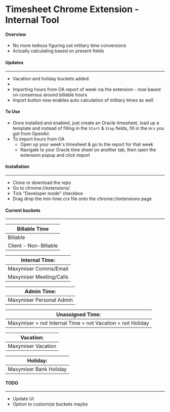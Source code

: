 # Timesheet Chrome Extension - Internal Tool

#### Overview
* No more tedious figuring out military time conversions
* Actually calculating based on present fields

#### Updates
---
* Vacation and holiday buckets added
*
* Importing hours from OA report of week via the extension - now based on consensus around billable hours
* Import button now enables auto calculation of military times as well


#### To Use
* Once installed and enabled, just create an Oracle timesheet, load up a template and instead of filling in the `Start` & `Stop` fields, fill in the `Hrs` you got from OpenAir.
* To import hours from OA
  - Open up your week's timesheet & go to the report for that week
  - Navigate to your Oracle time sheet on another tab, then open the extension popup and click import

#### Installation
---
* Clone or download the repo
* Go to chrome://extensions/
* Tick "Developer mode" checkbox
* Drag drop the mm-time.crx file onto the chrome://extensions page

#### Current buckets
---

|Billable Time |
|----
| Billable
| Client - Non-Billable

|Internal Time:
|---
|Maxymiser Comms/Email
|Maxymiser Meeting/Calls

|Admin Time:
|---
|Maxymiser Personal Admin

|Unassigned Time:
|---
|Maxymiser + not Internal Time + not Vacation + not Holiday

|Vacation:
|---
|Maxymiser Vacation

|Holiday:
|---
|Maxymiser Bank Holiday

#### TODO
---
* Update UI
* Option to customize buckets maybe
